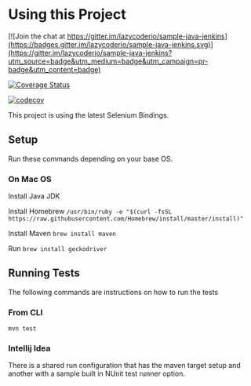 # Using this Project

[![Join the chat at https://gitter.im/lazycoderio/sample-java-jenkins](https://badges.gitter.im/lazycoderio/sample-java-jenkins.svg)](https://gitter.im/lazycoderio/sample-java-jenkins?utm_source=badge&utm_medium=badge&utm_campaign=pr-badge&utm_content=badge)

[![Coverage Status](https://coveralls.io/repos/github/lazycoderio/sample-java-jenkins/badge.svg?branch=master)](https://coveralls.io/github/lazycoderio/sample-java-jenkins?branch=master)

[![codecov](https://codecov.io/gh/lazycoderio/sample-java-jenkins/branch/master/graph/badge.svg)](https://codecov.io/gh/lazycoderio/sample-java-jenkins)


This project is using the latest Selenium Bindings.

## Setup
Run these commands depending on your base OS.

### On Mac OS

Install Java JDK

Install Homebrew `/usr/bin/ruby -e "$(curl -fsSL https://raw.githubusercontent.com/Homebrew/install/master/install)"`

Install Maven `brew install maven`

Run `brew install geckodriver`

## Running Tests

The following commands are instructions on how to run the tests

### From CLI

`mvn test`

### Intellij Idea

There is a shared run configuration that has the maven target setup and another with a sample built in NUnit test runner option.
